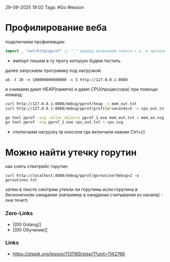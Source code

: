 29-09-2025 19:02
Tags: #Go #lesson 
# Профилирование веба

подключаем профилевщик: 
```Go
import _ "net/http/pprof" // "_" предед названием пакета т.к. в программе не вызываем ни одну из ф-ций, но используем в терминале
```
- импорт пишем в ту прогу которую будем тестить

далее запускаем программу под нагрузкой:
```
ab -t 20 -n 100000000000000 -c 5 http://127.0.0.1:8080
```

и снимаем дамп HEAP(памяти) и дамп CPU(процессора) при помощи команд:
```bash
curl http://127.0.0.1:8080/debug/pprof/heap -o mem_out.txt
curl http://127.0.0.1:8080/debug/pprof/profile?seconds=5 -o cpu_out.txt

go tool pprof -svg -alloc_objects pprof_1.exe mem_out.txt > mem_ao.svg
go tool pprof -svg pprof_1.exe cpu_out.txt > cpu.svg
```

- отключаем нагрузку (в консоли где включали нажми Ctrl+c)


# Можно найти утечку горутин
как снять стектрейс горутин
```
curl http://localhost:8080/debug/pprof/goroutine?debug=2 -o goroutines.txt
```

затем в тексте смотрим утекли ли горутины 
если горутина в бесконечном ожидании (например в ожидании считывания из канала) - она течет)




### Zero-Links
- [[00 Golang]]
- [[00 Обучение]]


### Links
- https://stepik.org/lesson/1131169/step/1?unit=1142766

